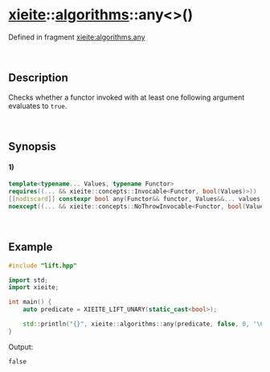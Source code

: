 # [xieite](../../xieite.md)\:\:[algorithms](../../algorithms.md)\:\:any\<\>\(\)
Defined in fragment [xieite:algorithms.any](../../../src/algorithms/any.cpp)

&nbsp;

## Description
Checks whether a functor invoked with at least one following argument evaluates to `true`.

&nbsp;

## Synopsis
#### 1)
```cpp
template<typename... Values, typename Functor>
requires((... && xieite::concepts::Invocable<Functor, bool(Values)>))
[[nodiscard]] constexpr bool any(Functor&& functor, Values&&... values)
noexcept((... && xieite::concepts::NoThrowInvocable<Functor, bool(Values)>));
```

&nbsp;

## Example
```cpp
#include "lift.hpp"

import std;
import xieite;

int main() {
    auto predicate = XIEITE_LIFT_UNARY(static_cast<bool>);

    std::println("{}", xieite::algorithms::any(predicate, false, 0, '\0'));
}
```
Output:
```
false
```

